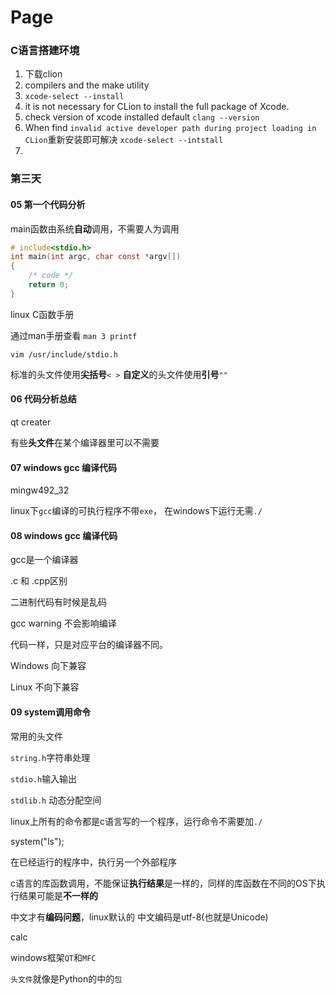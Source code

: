 # Page

### C语言搭建环境

1. 下载clion
2. compilers and the make utility
3. `xcode-select --install`
4. it is not necessary for CLion to install the full package of Xcode.
5. check version of xcode installed default `clang --version`
6. When find `invalid active developer path during project loading in CLion`重新安装即可解决 `xcode-select --intstall`
7.

### 第三天

#### 05 第一个代码分析

main函数由系统**自动**调用，不需要人为调用

```c
# include<stdio.h>
int main(int argc, char const *argv[])
{
	/* code */
	return 0;
}
```

linux C函数手册

通过man手册查看 `man 3 printf`

`vim /usr/include/stdio.h`

标准的头文件使用**尖括号**`< >` **自定义**的头文件使用**引号**`""`

#### 06 代码分析总结

qt creater

有些**头文件**在某个编译器里可以不需要

#### 07 windows gcc 编译代码

mingw492\_32

linux下`gcc`编译的可执行程序不带`exe`， 在windows下运行无需`./`

#### 08 windows gcc 编译代码

gcc是一个编译器

.c 和 .cpp区别

二进制代码有时候是乱码

gcc warning 不会影响编译

代码一样，只是对应平台的编译器不同。

Windows 向下兼容

Linux 不向下兼容

#### 09 system调用命令

常用的头文件

`string.h`字符串处理

`stdio.h`输入输出

`stdlib.h` 动态分配空间

linux上所有的命令都是c语言写的一个程序，运行命令不需要加`./`

system("ls");

在已经运行的程序中，执行另一个外部程序

c语言的库函数调用，不能保证**执行结果**是一样的，同样的库函数在不同的OS下执行结果可能是**不一样的**

中文才有**编码问题**，linux默认的 中文编码是utf-8(也就是Unicode)

calc

windows框架`QT`和`MFC`

`头文件`就像是Python的中的`包`

####
